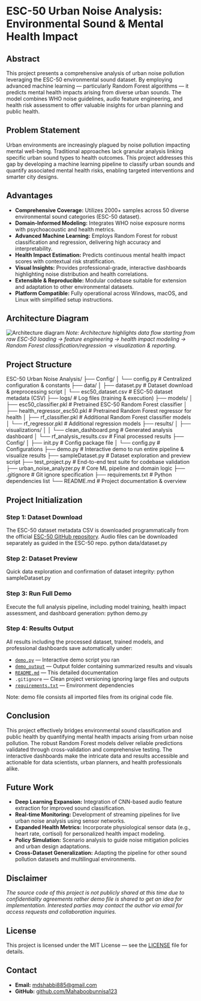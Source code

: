 # ESC-50 Urban Noise Analysis: Environmental Sound & Mental Health Impact

## Abstract
This project presents a comprehensive analysis of urban noise pollution leveraging the ESC-50 environmental sound dataset. By employing advanced machine learning — particularly Random Forest algorithms — it predicts mental health impacts arising from diverse urban sounds. The model combines WHO noise guidelines, audio feature engineering, and health risk assessment to offer valuable insights for urban planning and public health.

## Problem Statement
Urban environments are increasingly plagued by noise pollution impacting mental well-being. Traditional approaches lack granular analysis linking specific urban sound types to health outcomes. This project addresses this gap by developing a machine learning pipeline to classify urban sounds and quantify associated mental health risks, enabling targeted interventions and smarter city designs.

## Advantages
- **Comprehensive Coverage:** Utilizes 2000+ samples across 50 diverse environmental sound categories (ESC-50 dataset).
- **Domain-Informed Modeling:** Integrates WHO noise exposure norms with psychoacoustic and health metrics.
- **Advanced Machine Learning:** Employs Random Forest for robust classification and regression, delivering high accuracy and interpretability.
- **Health Impact Estimation:** Predicts continuous mental health impact scores with contextual risk stratification.
- **Visual Insights:** Provides professional-grade, interactive dashboards highlighting noise distribution and health correlations.
- **Extensible & Reproducible:** Modular codebase suitable for extension and adaptation to other environmental datasets.
- **Platform Compatible:** Fully operational across Windows, macOS, and Linux with simplified setup instructions.

## Architecture Diagram
![Architecture diagram](./Architecture_diagram)
*Note: Architecture highlights data flow starting from raw ESC-50 loading → feature engineering → health impact modeling → Random Forest classification/regression → visualization & reporting.*

## Project Structure
ESC-50 Urban Noise Analysis/
├── Config/
│ └── config.py # Centralized configuration & constants
├── data/
│ ├── dataset.py # Dataset download & preprocessing script
│ └── esc50_dataset.csv # ESC-50 dataset metadata (CSV)
├── logs/ # Log files (training & execution)
├── models/
│ ├── esc50_classifier.pkl # Pretrained ESC-50 Random Forest classifier
│ ├── health_regressor_esc50.pkl # Pretrained Random Forest regressor for health
│ ├── rf_classifier.pkl # Additional Random Forest classifier models
│ └── rf_regressor.pkl # Additional regression models
├── results/
│ ├── visualizations/
│ │ └── clean_dashboard.png # Generated analysis dashboard
│ └── rf_analysis_results.csv # Final processed results
├── Config/
│ ├── init.py # Config package file
│ └── config.py # Configurations
├── demo.py # Interactive demo to run entire pipeline & visualize results
├── sampleDataset.py # Dataset exploration and preview script
├── test_project.py # End-to-end test suite for codebase validation
├── urban_noise_analyzer.py # Core ML pipeline and domain logic
├── .gitignore # Git ignore specification
├── requirements.txt # Python dependencies list
└── README.md # Project documentation & overview

## Project Initialization
### Step 1: Dataset Download
The ESC-50 dataset metadata CSV is downloaded programmatically from the official [ESC-50 GitHub repository](https://github.com/karolpiczak/ESC-50). Audio files can be downloaded separately as guided in the ESC-50 repo.
python data/dataset.py

### Step 2: Dataset Preview
Quick data exploration and confirmation of dataset integrity:
python sampleDataset.py

### Step 3: Run Full Demo
Execute the full analysis pipeline, including model training, health impact assessment, and dashboard generation:
python demo.py

### Step 4: Results Output
All results including the processed dataset, trained models, and professional dashboards save automatically under:

- [`demo.py`](./demo.py) — Interactive demo script you ran  
- [`demo_output`](./demo_output) — Output folder containing summarized results and visuals  
- [`README.md`](./README.md) — This detailed documentation  
- `.gitignore` — Clean project versioning ignoring large files and outputs  
- [`requirements.txt`](./requirements.txt) — Environment dependencies  

Note: demo file consists all imported files from its original code file.

## Conclusion
This project effectively bridges environmental sound classification and public health by quantifying mental health impacts arising from urban noise pollution. The robust Random Forest models deliver reliable predictions validated through cross-validation and comprehensive testing. The interactive dashboards make the intricate data and results accessible and actionable for data scientists, urban planners, and health professionals alike.

## Future Work

- **Deep Learning Expansion:** Integration of CNN-based audio feature extraction for improved sound classification.  
- **Real-time Monitoring:** Development of streaming pipelines for live urban noise analysis using sensor networks.  
- **Expanded Health Metrics:** Incorporate physiological sensor data (e.g., heart rate, cortisol) for personalized health impact modeling.  
- **Policy Simulation:** Scenario analysis to guide noise mitigation policies and urban design adaptations.  
- **Cross-Dataset Generalization:** Adapting the pipeline for other sound pollution datasets and multilingual environments.

## Disclaimer
*The source code of this project is not publicly shared at this time due to confidentiality agreements rather demo file is shared to get an idea for implementation. Interested parties may contact the author via email for access requests and collaboration inquiries.*

## License
This project is licensed under the MIT License — see the [LICENSE](./LICENSE) file for details.

## Contact
- **Email:** mdshabbi885@gmail.com  
- **GitHub:** [github.com/Mahaboobunnisa123](https://github.com/Mahaboobunnisa123)  
